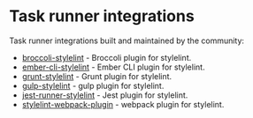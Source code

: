 # Task runner integrations

Task runner integrations built and maintained by the community:

- [broccoli-stylelint](https://github.com/billybonks/broccoli-stylelint) - Broccoli plugin for stylelint.
- [ember-cli-stylelint](https://github.com/billybonks/ember-cli-stylelint) - Ember CLI plugin for stylelint.
- [grunt-stylelint](https://github.com/wikimedia/grunt-stylelint) - Grunt plugin for stylelint.
- [gulp-stylelint](https://github.com/olegskl/gulp-stylelint) - gulp plugin for stylelint.
- [jest-runner-stylelint](https://github.com/keplersj/jest-runner-stylelint) - Jest plugin for stylelint.
- [stylelint-webpack-plugin](https://github.com/webpack-contrib/stylelint-webpack-plugin) - webpack plugin for stylelint.
